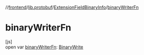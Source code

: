 //[frontend](../../../index.md)/[lib.protobuf](../index.md)/[ExtensionFieldBinaryInfo](index.md)/[binaryWriterFn](binary-writer-fn.md)

# binaryWriterFn

[js]\
open var [binaryWriterFn](binary-writer-fn.md): [BinaryWrite](../index.md#-2100345842%2FClasslikes%2F2039821458)
